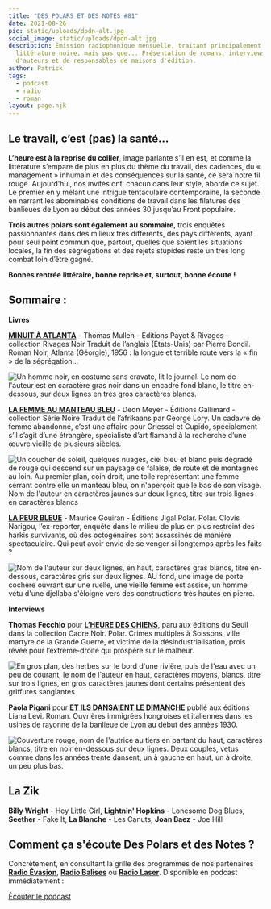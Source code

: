 ```yaml
---
title: "DES POLARS ET DES NOTES #81"
date: 2021-08-26
pic: static/uploads/dpdn-alt.jpg
social_image: static/uploads/dpdn-alt.jpg
description: Émission radiophonique mensuelle, traitant principalement de
  littérature noire, mais pas que... Présentation de romans, interviews
  d'auteurs et de responsables de maisons d'édition.
author: Patrick
tags:
  - podcast
  - radio
  - roman
layout: page.njk
---
```

## Le travail, c’est (pas) la santé...

**L’heure est à la reprise du collier**, image parlante s’il en est, et comme la littérature s’empare de plus en plus du thème du travail, des cadences, du « management » inhumain et des conséquences sur la santé, ce sera notre fil rouge. Aujourd’hui, nos invités ont, chacun dans leur style, abordé ce sujet. Le premier en y mêlant une intrigue tentaculaire contemporaine, la seconde en narrant les abominables conditions de travail dans les filatures des banlieues de Lyon au début des années 30 jusqu’au Front populaire.

**Trois autres polars sont également au sommaire**, trois enquêtes passionnantes dans des milieux très différents, des pays différents, ayant pour seul point commun que, partout, quelles que soient les situations locales, la fin des ségrégations et des rejets stupides reste un très long combat loin d’être gagné.

**Bonnes rentrée littéraire, bonne reprise et, surtout, bonne écoute !**

## Sommaire :

**Livres**

**[MINUIT À ATLANTA](https://www.payot-rivages.fr/rivages/livre/minuit-%C3%A0-atlanta-9782743653064)** - Thomas Mullen - Éditions Payot & Rivages - collection Rivages Noir 
Traduit de l’anglais (États-Unis) par Pierre Bondil. Roman Noir, Atlanta (Géorgie), 1956 : la longue et terrible route vers la « fin » de la ségrégation...

![Un homme noir, en costume sans cravate, lit le journal. Le nom de l'auteur est en caractère gras noir dans un encadré fond blanc, le titre en-dessous, sur deux lignes en très gros caractères blancs. ](static/uploads/minuit-à-atlanta.jpeg "Minuit à Atlanta")

**[LA FEMME AU MANTEAU BLEU](http://www.gallimard.fr/Catalogue/GALLIMARD/Serie-Noire/Romans-d-enquete/La-femme-au-manteau-bleu)** - Deon Meyer - Éditions Gallimard - collection Série Noire
Traduit de l’afrikaans par George Lory. Un cadavre de femme abandonné, c’est une affaire pour Griessel et Cupido, spécialement s’il s’agit d’une étrangère, spécialiste d’art flamand à la recherche d’une œuvre vieille de plusieurs siècles.

![Un coucher de soleil, quelques nuages, ciel bleu et blanc puis dégradé de rouge qui descend sur un paysage de falaise, de route et de montagnes au loin. Au premier plan, coin droit, une toile représentant une femme serrant contre elle un manteau bleu, on n'aperçoit que le bas de son visage. Nom de l'auteur en caractères jaunes sur deux lignes, titre sur trois lignes en caractères blancs](static/uploads/la-femme-au-manteau-bleu.jpg "La femme au manteau bleu")

**[LA PEUR BLEUE](http://polar.jigal.com/?page=liens&p=262)** - Maurice Gouiran - Éditions Jigal Polar. Polar. Clovis Narigou, l’ex-reporter, enquête dans le milieu de plus en plus restreint des harkis survivants, où des octogénaires sont assassinés de manière spectaculaire. Qui peut avoir envie de se venger si longtemps après les faits ?

![Nom de l'auteur sur deux lignes, en haut, caractères gras blancs, titre en-dessous, caractères gris sur deux lignes. AU fond, une image de porte cochère ouvrant sur une ruelle, une vieille femme est assise, un homme vetu d'une djellaba s'éloigne vers des constructions très hautes en pierre.](static/uploads/la-peur-bleue.jpeg "La peur bleue")

**Interviews**

**Thomas Fecchio** pour **[L’HEURE DES CHIENS](https://www.seuil.com/ouvrage/l-heure-des-chiens-thomas-fecchio/9782021476859)**, paru aux éditions du Seuil dans la collection Cadre Noir. Polar. Crimes multiples à Soissons, ville martyre de la Grande Guerre, et victime de la désindustrialisation, prois rêvée pour l’extrême-droite qui prospère sur le malheur.

![En gros plan, des herbes sur le bord d'une rivière, puis de l'eau avec un peu de courant, le nom de l'auteur en haut, caractères moyens, blancs, titre sur trois lignes, en gros caractères jaunes dont certains présentent des griffures sanglantes](static/uploads/l-heure-des-chiens.jpeg "L'heure des chiens")

**Paola Pigani** pour **[ET ILS DANSAIENT LE DIMANCHE](https://www.lianalevi.fr/catalogue/et-ils-dansaient-le-dimanche/)** publié aux éditions Liana Levi. Roman. Ouvrières immigrées hongroises et italiennes dans les usines de rayonne de la banlieue de Lyon au début des années 1930.

![Couverture rouge, nom de l'autrice au tiers en partant du haut, caractères blancs, titre en noir en-dessous sur deux lignes. Deux couples, vetus comme dans les années trente dansent, un à gauche en haut, un à droite, un peu plus bas.](static/uploads/et-ils-dansaient-le-dimanche.jpeg "Et ils dansaient le dimanche")

## La Zik

**Billy Wright** - Hey Little Girl, **Lightnin' Hopkins** - Lonesome Dog Blues, **Seether** - Fake It, **La Blanche** - Les Canuts, **Joan Baez** - Joe Hill

## Comment ça s'écoute Des Polars et des Notes ?

Concrètement, en consultant la grille des programmes de nos partenaires **[Radio Évasion](https://www.radioevasion.net/)**, **[Radio Balises](https://radiobalises.com/)** ou **[Radio Laser](https://www.radiolaser.fr/)**. Disponible en podcast immédiatement :

[Écouter le podcast](https://www.radioevasion.net/2021/08/26/des-polars-et-des-notes-81-le-travail-cest-pas-la-sante/)